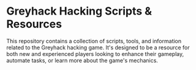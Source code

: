 # Greyhack Hacking Scripts & Resources

This repository contains a collection of scripts, tools, and information related to the Greyhack hacking game. 
It's designed to be a resource for both new and experienced players looking to enhance their gameplay, automate tasks, or learn more about the game's mechanics.

